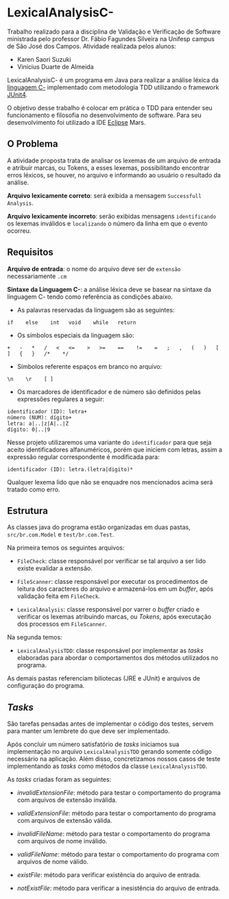 # LexicalAnalysisC-

Trabalho realizado para a disciplina de Validação e Verificação de Software ministrada pelo professor Dr. Fábio Fagundes Silveira na Unifesp campus de São José dos Campos. Atividade realizada pelos alunos:

  - Karen Saori Suzuki
  - Vinícius Duarte de Almeida

LexicalAnalysisC- é um programa em Java para realizar a análise léxica da [linguagem C-](http://www.cs.dartmouth.edu/~cs57/Project/C-%20Spec.pdf) implementado com metodologia TDD utilizando o framework [JUnit4](http://junit.org/).

O objetivo desse trabalho é colocar em prática o TDD para entender seu funcionamento e filosofia no desenvolvimento de software. Para seu desenvolvimento foi utilizado a IDE [Eclipse](https://projects.eclipse.org/releases/mars) Mars.

## O Problema

A atividade proposta trata de analisar os lexemas de um arquivo de entrada e atribuir marcas, ou Tokens, a esses lexemas, possibilitando encontrar erros léxicos, se houver, no arquivo e informando ao usuário o resultado da análise.

**Arquivo lexicamente correto**: será exibida a mensagem `Successfull Analysis`.

**Arquivo lexicamente incorreto**: serão exibidas mensagens `identificando` os lexemas inválidos
e `localizando` o número da linha em que o evento ocorreu.

## Requisitos

**Arquivo de entrada**: o nome do arquivo deve ser de `extensão` necessariamente `.cm`

**Sintaxe da Linguagem C-**: a análise léxica deve se basear na sintaxe da linguagem C- tendo como 
referência as condições abaixo.

  - As palavras reservadas da linguagem são as seguintes:
  
```
if    else    int   void    while   return
```

  - Os símbolos especiais da linguagem são:
  
```
+   -   *   /   <   <=    >   >=    ==    !=    =   ;   ,   (   )   [   ]   {   }   /*    */
```

  - Símbolos referente espaços em branco no arquivo:
  
```
\n    \r    [ ]
```

  - Os marcadores de identificador e de número são definidos pelas expressões regulares a seguir:
   
```
identificador (ID): letra+
número (NUM): dígito+
letra: a|..|z|A|..|Z
dígito: 0|..|9
```

Nesse projeto utilizaremos uma variante do `identificador` para que seja aceito identificadores alfanuméricos, porém que iniciem com letras, assim a expressão regular correspondente é modificada para:

```
identificador (ID): letra.(letra|digito)*
```

Qualquer lexema lido que não se enquadre nos mencionados acima será tratado como erro.

## Estrutura

As classes java do programa estão organizadas em duas pastas, `src/br.com.Model` e `test/br.com.Test`.

Na primeira temos os seguintes arquivos:

- `FileCheck`: classe responsável por verificar se tal arquivo a ser lido existe evalidar a extensão.
  
- `FileScanner`: classe responsável por executar os procedimentos de leitura dos caracteres do arquivo
  e armazená-los em um *buffer*, após validação feita em `FileCheck`.
  
- `LexicalAnalysis`: classe responsável por varrer o *buffer* criado e verificar os lexemas atribuindo marcas, ou *Tokens*, após executação dos processos em `FileScanner`.

Na segunda temos:

- `LexicalAnalysisTDD`: classe responsável por implementar as *tasks* elaboradas para abordar o comportamentos dos métodos utilizados no programa.

As demais pastas referenciam biliotecas (JRE e JUnit) e arquivos de configuração do programa.

## *Tasks*

São tarefas pensadas antes de implementar o código dos testes, servem para manter um lembrete do que deve ser implementado. 

Após concluir um número satisfatório de *tasks* iniciamos sua implementação no arquivo `LexicalAnalysisTDD` gerando somente código necessário na aplicação. Além disso, concretizamos nossos casos de teste implementando as *tasks* como métodos da classe `LexicalAnalysisTDD`.

As *tasks* criadas foram as seguintes:

- *invalidExtensionFile*: método para testar o comportamento do programa com arquivos de extensão inválida.

- *validExtensionFile*: método para testar o comportamento do programa com arquivos de extensão válida.

- *invalidFileName*: método para testar o comportamento do programa com arquivos de nome inválido.

- *validFileName*: método para testar o comportamento do programa com arquivos de nome válido.

- *existFile*: método para verificar existência do arquivo de entrada.

- *notExistFile*: método para verificar a inesistência do arquivo de entrada.





















